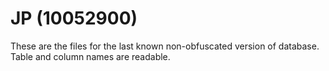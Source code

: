 # JP (10052900)
These are the files for the last known non-obfuscated version of database.<br>
Table and column names are readable.